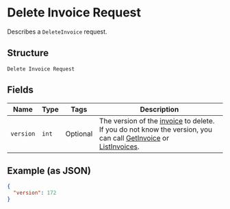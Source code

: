 
# Delete Invoice Request

Describes a `DeleteInvoice` request.

## Structure

`Delete Invoice Request`

## Fields

| Name | Type | Tags | Description |
|  --- | --- | --- | --- |
| `version` | `int` | Optional | The version of the [invoice](#type-invoice) to delete.<br>If you do not know the version, you can call [GetInvoice](#endpoint-Invoices-GetInvoice) or<br>[ListInvoices](#endpoint-Invoices-ListInvoices). |

## Example (as JSON)

```json
{
  "version": 172
}
```

